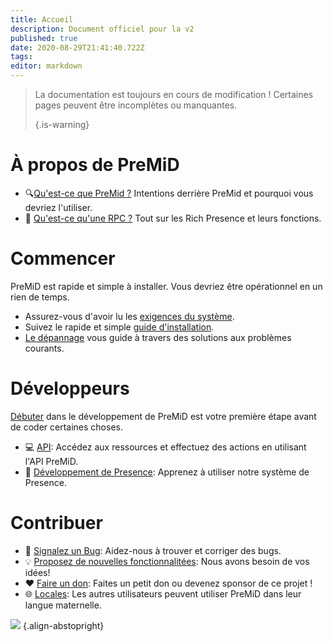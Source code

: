 ```yaml
---
title: Accueil
description: Document officiel pour la v2
published: true
date: 2020-08-29T21:41:40.722Z
tags:
editor: markdown
---
```


> La documentation est toujours en cours de modification ! Certaines pages peuvent être incomplètes ou manquantes. 
> 
> {.is-warning}

# À propos de PreMiD
- :mag:[Qu'est-ce que PreMid ?](/about) Intentions derrière PreMid et pourquoi vous devriez l'utiliser.
- :link: [Qu'est-ce qu'une RPC ?](https://discordapp.com/rich-presence) Tout sur les Rich Presence et leurs fonctions.

# Commencer

PreMiD est rapide et simple à installer. Vous devriez être opérationnel en un rien de temps.

- Assurez-vous d'avoir lu les [exigences du système](/install/requirements).
- Suivez le rapide et simple [guide d'installation](/install).
- [Le dépannage](/troubleshooting) vous guide à travers des solutions aux problèmes courants.

# Développeurs

[Débuter](/dev) dans le développement de PreMiD est votre première étape avant de coder certaines choses.

- :computer: [API](/dev/api): Accédez aux ressources et effectuez des actions en utilisant l'API PreMiD.
- :wrench: [Développement de Presence](/dev/presence): Apprenez à utiliser notre système de Presence.

# Contribuer
- :bug: [Signalez un Bug](https://github.com/PreMiD): Aidez-nous à trouver et corriger des bugs.
- :bulb: [Proposez de nouvelles fonctionnalitées](https://discord.premid.app/): Nous avons besoin de vos idées!
- :heart: [Faire un don](https://www.patreon.com/Timeraa): Faites un petit don ou devenez sponsor de ce projet !
- :globe_with_meridians: [Locales](https://translate.premid.app): Les autres utilisateurs peuvent utiliser PreMiD dans leur langue maternelle.

![](https://beta.premid.app/img/logo.2b414dc2.gif) {.align-abstopright}